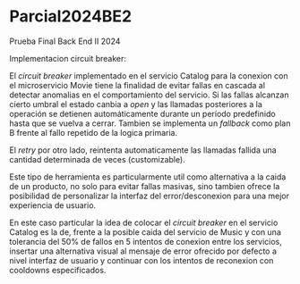 # Parcial2024BE2
Prueba Final Back End II 2024


Implementacion circuit breaker:

El _circuit breaker_ implementado en el servicio Catalog para la conexion con el microservicio Movie tiene la finalidad de evitar fallas en cascada al detectar anomalias en el comportamiento del servicio. Si las fallas alcanzan cierto umbral el estado canbia a _open_ y las llamadas posteriores a la operación se detienen automáticamente durante un período predefinido hasta que se vuelva a cerrar. Tambien se implementa un _fallback_ como plan B frente al fallo repetido de la logica primaria.

El _retry_ por otro lado, reintenta automaticamente las llamadas fallida una cantidad determinada de veces (customizable).

Este tipo de herramienta es particularmente util como alternativa a la caida de un producto, no solo para evitar fallas masivas, sino tambien ofrece la posibilidad de personalizar la interfaz del error/desconexion para una mejor experiencia de usuario.


En este caso particular la idea de colocar el  _circuit breaker_ en el servicio Catalog es la de, frente a la posible caida del servicio de Music y con una tolerancia del 50% de fallos en 5 intentos de conexion entre los servicios, insertar una alternativa visual al mensaje de error ofrecido por defecto a nivel interfaz de usuario y continuar con los intentos de reconexion con cooldowns especificados.
